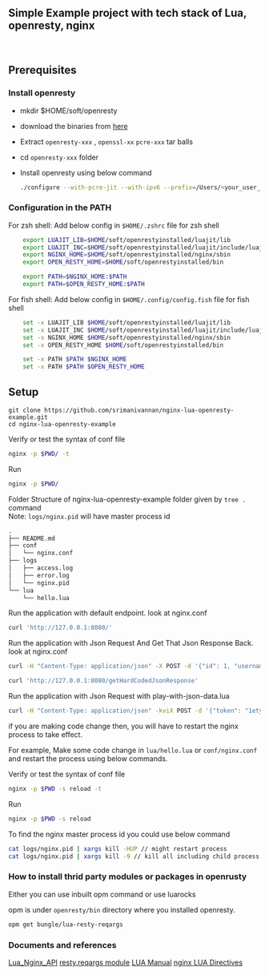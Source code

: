 ## Simple Example project with tech stack of Lua, openresty, nginx
<br>

## Prerequisites
  
### Install openresty
  
  - mkdir $HOME/soft/openresty
  - download the binaries from [here](https://github.com/srimanivannan/mac-local-development-setup/tree/main/downloads/for-openresty-nginx-lua)
  - Extract `openresty-xxx` , `openssl-xx` `pcre-xxx` tar balls
  - cd `openresty-xxx` folder
  - Install openresty using below command
 
    ```sh
    ./configure --with-pcre-jit --with-ipv6 --prefix=/Users/<your_user_folder>/soft/openrestyinstalled --with-pcre=/Users/<your_user_folder>/soft/openresty/pcre-8.44 --with-openssl=/Users/<your_user_folder>/soft/openresty/openssl-1.1.1m
    ```

### Configuration in the PATH

For zsh shell: Add below config in `$HOME/.zshrc` file for zsh shell

```bash
    export LUAJIT_LIB=$HOME/soft/openrestyinstalled/luajit/lib
    export LUAJIT_INC=$HOME/soft/openrestyinstalled/luajit/include/luajit-2.1
    export NGINX_HOME=$HOME/soft/openrestyinstalled/nginx/sbin
    export OPEN_RESTY_HOME=$HOME/soft/openrestyinstalled/bin

    export PATH=$NGINX_HOME:$PATH
    export PATH=$OPEN_RESTY_HOME:$PATH
```

For fish shell: Add below config in `$HOME/.config/config.fish` file for fish shell

```bash
    set -x LUAJIT_LIB $HOME/soft/openrestyinstalled/luajit/lib
    set -x LUAJIT_INC $HOME/soft/openrestyinstalled/luajit/include/luajit-2.1
    set -x NGINX_HOME $HOME/soft/openrestyinstalled/nginx/sbin
    set -x OPEN_RESTY_HOME $HOME/soft/openrestyinstalled/bin

    set -x PATH $PATH $NGINX_HOME
    set -x PATH $PATH $OPEN_RESTY_HOME
```

## Setup

```git
git clone https://github.com/srimanivannan/nginx-lua-openresty-example.git
cd nginx-lua-openresty-example
```

Verify or test the syntax of conf file
```bash
nginx -p $PWD/ -t
```
Run
```bash
nginx -p $PWD/
```
Folder Structure of nginx-lua-openresty-example folder given by `tree .` command<br>
Note: `logs/nginx.pid` will have master process id

```markdown
.
├── README.md
├── conf
│   └── nginx.conf
├── logs
│   ├── access.log
│   ├── error.log
│   └── nginx.pid
└── lua
    └── hello.lua

```
Run the application with default endpoint. look at nginx.conf
```bash
curl 'http://127.0.0.1:8080/'
```

Run the application with Json Request And Get That Json Response Back. look at nginx.conf
```bash
curl -H "Content-Type: application/json" -X POST -d '{"id": 1, "username":"mani","greetMessage":"Good to see you"}' http://127.0.0.1:8080/postJsonRequestAndGetThatJsonResponseBack

```
```bash
curl 'http://127.0.0.1:8080/getHardCodedJsonResponse'
```
Run the application with Json Request with play-with-json-data.lua
```bash
curl -H "Content-Type: application/json" -kviX POST -d '{"token": "1ety6ki37472nmfhe"}' http://127.0.0.1:8080/playJsonGET

```
if you are making code change then, you will have to restart the nginx process to take effect.

For example, Make some code change in `lua/hello.lua` or `conf/nginx.conf` and restart the process
using below commands.

Verify or test the syntax of conf file
```bash
nginx -p $PWD -s reload -t
```
Run
```bash
nginx -p $PWD -s reload
```
To find the nginx master process id you could use below command

```bash
cat logs/nginx.pid | xargs kill -HUP // might restart process
cat logs/nginx.pid | xargs kill -9 // kill all including child process
```

### How to install thrid party modules or packages in openrusty
Either you can use inbuilt opm command or use luarocks

opm is under `openresty/bin` directory where you installed openresty.

```bash
opm get bungle/lua-resty-reqargs
```

### Documents and references

[Lua_Nginx_API](https://openresty-reference.readthedocs.io/en/latest/Lua_Nginx_API/)
[resty.reqargs module](https://ketzacoatl.github.io/posts/2017-03-03-JSON-POST-processing-in-openresty.html)
[LUA Manual](http://www.lua.org/manual/5.1/manual.html#pdf-package.seeall)
[nginx LUA Directives](https://openresty-reference.readthedocs.io/en/latest/Directives/#directives)

